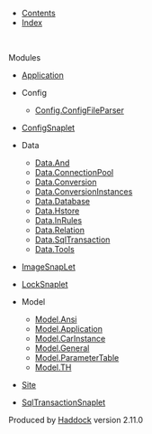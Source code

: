 -   [Contents](index.html)
-   [Index](doc-index.html)

 

Modules

-   [Application](Application.html)
-   Config
    -   [Config.ConfigFileParser](Config-ConfigFileParser.html)

-   [ConfigSnaplet](ConfigSnaplet.html)
-   Data
    -   [Data.And](Data-And.html)
    -   [Data.ConnectionPool](Data-ConnectionPool.html)
    -   [Data.Conversion](Data-Conversion.html)
    -   [Data.ConversionInstances](Data-ConversionInstances.html)
    -   [Data.Database](Data-Database.html)
    -   [Data.Hstore](Data-Hstore.html)
    -   [Data.InRules](Data-InRules.html)
    -   [Data.Relation](Data-Relation.html)
    -   [Data.SqlTransaction](Data-SqlTransaction.html)
    -   [Data.Tools](Data-Tools.html)

-   [ImageSnapLet](ImageSnapLet.html)
-   [LockSnaplet](LockSnaplet.html)
-   Model
    -   [Model.Ansi](Model-Ansi.html)
    -   [Model.Application](Model-Application.html)
    -   [Model.CarInstance](Model-CarInstance.html)
    -   [Model.General](Model-General.html)
    -   [Model.ParameterTable](Model-ParameterTable.html)
    -   [Model.TH](Model-TH.html)

-   [Site](Site.html)
-   [SqlTransactionSnaplet](SqlTransactionSnaplet.html)

Produced by [Haddock](http://www.haskell.org/haddock/) version 2.11.0
